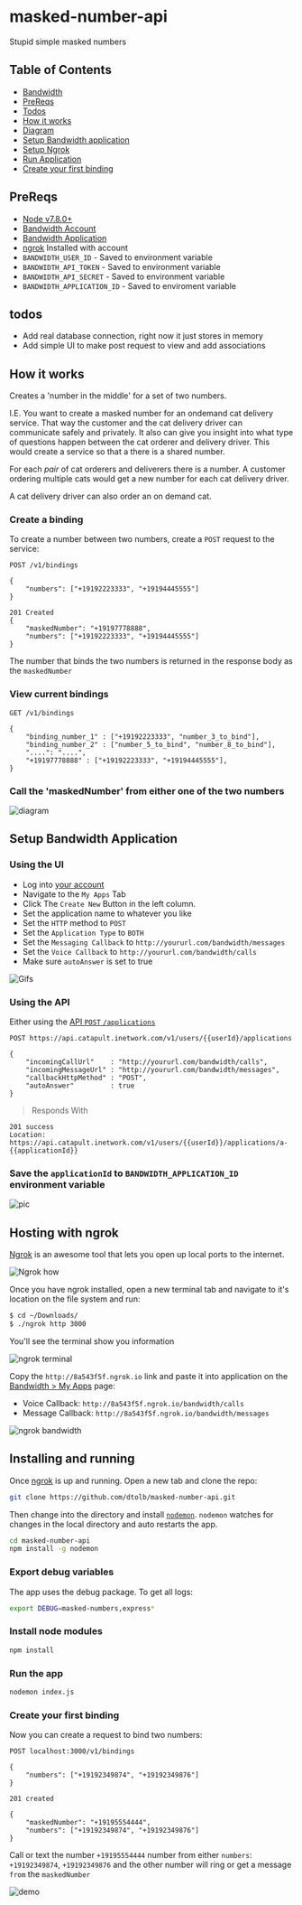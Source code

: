 # masked-number-api
Stupid simple masked numbers

## Table of Contents

* [Bandwidth](http://dev.bandwidth.com)
* [PreReqs](#prereqs)
* [Todos](#todos)
* [How it works](#how-it-works)
 * [Diagram](#call-the-maskednumber-from-either-one-of-the-two-numbers)
* [Setup Bandwidth application](#setup-bandwidth-application)
* [Setup Ngrok](#hosting-with-ngrok)
* [Run Application](#installing-and-running)
* [Create your first binding](#create-your-first-binding)

## PreReqs

* [Node v7.8.0+](https://github.com/nodejs/node/blob/master/doc/changelogs/CHANGELOG_V7.md#7.8.0)
* [Bandwidth Account](http://dev.bandwidth.com)
* [Bandwidth Application](#setup-bandwidth-application)
* [ngrok](https://ngrok.com/) Installed with account
* `BANDWIDTH_USER_ID` - Saved to environment variable
* `BANDWIDTH_API_TOKEN` - Saved to environment variable
* `BANDWIDTH_API_SECRET` - Saved to environment variable
* `BANDWIDTH_APPLICATION_ID` - Saved to enviroment variable

## todos

* Add real database connection, right now it just stores in memory
* Add simple UI to make post request to view and add associations

## How it works
Creates a 'number in the middle' for a set of two numbers.

I.E. You want to create a masked number for an ondemand cat delivery service.  That way the customer and the cat delivery driver can communicate safely and privately.  It also can give you insight into what type of questions happen between the cat orderer and delivery driver.  This would create a service so that a there is a shared number.

For each *pair* of cat orderers and deliverers there is a number. A customer ordering multiple cats would get a new number for each cat delivery driver.

A cat delivery driver can also order an on demand cat.

### Create a binding

To create a number between two numbers, create a `POST` request to the service:

```http
POST /v1/bindings

{
	"numbers": ["+19192223333", "+19194445555"]
}

201 Created
{
	"maskedNumber": "+19197778888",
	"numbers": ["+19192223333", "+19194445555"]
}
```

The number that binds the two numbers is returned in the response body as the `maskedNumber`

### View current bindings

```http
GET /v1/bindings

{
	"binding_number_1" : ["+19192223333", "number_3_to_bind"],
	"binding_number_2" : ["number_5_to_bind", "number_8_to_bind"],
	"....": "....",
	"+19197778888" : ["+19192223333", "+19194445555"],
}
```

### Call the 'maskedNumber' from either one of the two numbers

![diagram](readme_images/how-it-works-diagram.png)

## Setup Bandwidth Application

### Using the UI

* Log into [your account](https://catapult.inetwork.com/pages/catapult.jsf)
* Navigate to the `My Apps` Tab
* Click The `Create New` Button in the left column.
* Set the application name to whatever you like
* Set the `HTTP` method to `POST`
* Set the `Application Type` to `BOTH`
* Set the `Messaging Callback` to `http://yoururl.com/bandwidth/messages`
* Set the `Voice Callback` to `http://yoururl.com/bandwidth/calls`
* Make sure `autoAnswer` is set to true

![Gifs](readme_images/create_application.gif)

### Using the API

Either using the [API `POST` `/applications`](http://dev.bandwidth.com/howto/incomingCallandMessaging.html)

```http
POST https://api.catapult.inetwork.com/v1/users/{{userId}/applications

{
	"incomingCallUrl"    : "http://yoururl.com/bandwidth/calls",
	"incomingMessageUrl" : "http://yoururl.com/bandwidth/messages",
	"callbackHttpMethod" : "POST",
	"autoAnswer"         : true
}
```

> Responds With

```http
201 success
Location: https://api.catapult.inetwork.com/v1/users/{{userId}}/applications/a-{{applicationId}}
```

### Save the `applicationId` to `BANDWIDTH_APPLICATION_ID` environment variable

![pic](readme_images/application_id.png)

## Hosting with ngrok

[Ngrok](https://ngrok.com) is an awesome tool that lets you open up local ports to the internet.

![Ngrok how](readme_images/ngrok_how.png)

Once you have ngrok installed, open a new terminal tab and navigate to it's location on the file system and run:

```bash
$ cd ~/Downloads/
$ ./ngrok http 3000
```

You'll see the terminal show you information

![ngrok terminal](readme_images/ngrok_terminal.png)

Copy the `http://8a543f5f.ngrok.io` link and paste it into application on the [Bandwidth > My Apps](https://catapult.inetwork.com/pages/catapult.jsf) page:

* Voice Callback: `http://8a543f5f.ngrok.io/bandwidth/calls`
* Message Callback: `http://8a543f5f.ngrok.io/bandwidth/messages`

![ngrok bandwidth](readme_images/ngrok.png)

## Installing and running

Once [ngrok](#hosting-with-ngrok) is up and running. Open a new tab and clone the repo:

```bash
git clone https://github.com/dtolb/masked-number-api.git
```

Then change into the directory and install [`nodemon`](https://www.npmjs.com/package/nodemon).  `nodemon` watches for changes in the local directory and auto restarts the app.

```bash
cd masked-number-api
npm install -g nodemon
```

### Export debug variables

The app uses the debug package. To get all logs:

```bash
export DEBUG=masked-numbers,express*
```

### Install node modules

```bash
npm install
```

### Run the app

```bash
nodemon index.js
```

### Create your first binding
Now you can create a request to bind two numbers:

```http
POST localhost:3000/v1/bindings

{
	"numbers": ["+19192349874", "+19192349876"]
}

201 created

{
	"maskedNumber": "+19195554444",
	"numbers": ["+19192349874", "+19192349876"]
}
```

Call or text the number `+19195554444` number from either `numbers`: `+19192349874`, `+19192349876` and the other number will ring or get a message `from` the `maskedNumber`

![demo](readme_images/demo.png)


